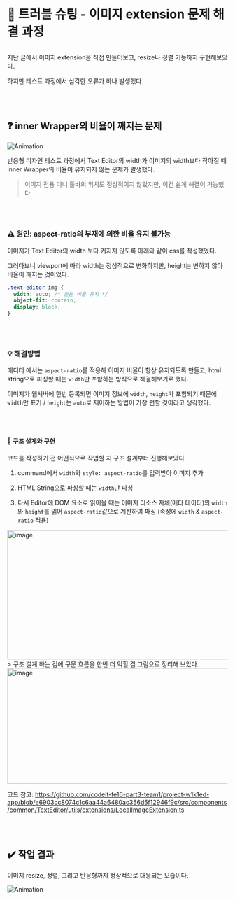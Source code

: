 # 📝 트러블 슈팅 - 이미지 extension 문제 해결 과정

## 

지난 글에서 이미지 extension을 직접 만들어보고, resize나 정렬 기능까지 구현해보았다.

하지만 테스트 과정에서 심각한 오류가 하나 발생했다.

<br></br>

## ❓ inner Wrapper의 비율이 깨지는 문제

![Animation](https://github.com/user-attachments/assets/b2e53c78-aaf0-48e6-88c8-6c0632afa064)

반응형 디자인 테스트 과정에서 Text Editor의 width가 이미지의 width보다 작아질 때 inner Wrapper의 비율이 유지되지 않는 문제가 발생했다.

> 이미지 전용 미니 툴바의 위치도 정상적이지 않았지만, 이건 쉽게 해결이 가능했다.

<br></br>

### ⚠️ 원인: aspect-ratio의 부재에 의한 비율 유지 불가능

이미지가 Text Editor의 width 보다 커지지 않도록 아래와 같이 css를 작성했었다.

그러다보니 viewport에 따라 width는 정상적으로 변화하지만, height는 변하지 않아 비율이 깨지는 것이었다.

```css
.text-editor img {
  width: auto; /* 원본 비율 유지 */
  object-fit: contain;
  display: block;
}
```

<br></br>

### 💡 해결방법

에디터 에서는 `aspect-ratio`를 적용해 이미지 비율이 항상 유지되도록 만들고, html string으로 파싱할 때는 `width`만 포함하는 방식으로 해결해보기로 했다.

이미지가 웹서버에 한번 등록되면 이미지 정보에 `width`, `height`가 포함되기 때문에 `width`만 표기 / `height`는 `auto`로 제어하는 방법이 가장 편할 것이라고 생각했다.

<br></br>

#### 🧩 구조 설계와 구현

코드를 작성하기 전 어떤식으로 작업할 지 구조 설계부터 진행해보았다.

1. command에서 `width`와 `style: aspect-ratio`를 입력받아 이미지 추가

2. HTML String으로 파싱할 때는 `width`만 파싱

3. 다시 Editor에 DOM 요소로 읽어올 때는 이미지 리소스 자체(메타 데이터)의 `width`와 `height`를 읽어 `aspect-ratio`값으로 계산하여 파싱 (속성에 `width` & `aspect-ratio` 적용)

<img width="991" height="295" alt="image" src="https://github.com/user-attachments/assets/e78b98ef-8d18-4c0b-ba33-92be7ea68643" />
> 구조 설계 하는 김에 구문 흐름을 한번 더 익힐 겸 그림으로 정리해 보았다.

<img width="1437" height="264" alt="image" src="https://github.com/user-attachments/assets/e2b68c5d-4bb9-405a-a0fb-6a888d418643" />

코드 참고: https://github.com/codeit-fe16-part3-team1/project-w1k1ed-app/blob/e6903cc8074c1c6aa44a6480ac356d5f12946f9c/src/components/common/TextEditor/utils/extensions/LocalImageExtension.ts

<br></br>

## ✔️ 작업 결과

이미지 resize, 정렬, 그리고 반응형까지 정상적으로 대응되는 모습이다.

![Animation](https://github.com/user-attachments/assets/a6cb8082-82f5-422a-bf4c-95266dcf0f30)
